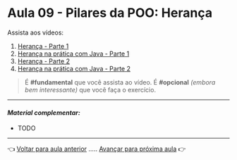 # Aula 09 - Pilares da POO: Herança

Assista aos vídeos: 

  1. [Herança - Parte 1](https://youtu.be/_PZldwo0vVo?t=34)
  1. [Herança na prática com Java - Parte 1](https://youtu.be/19IGAeoFKlU?t=33)
  1. [Herança - Parte 2](https://youtu.be/He887D2WGVw?t=33)
  1. [Herança na prática com Java - Parte 2](https://youtu.be/5pwV2WdD-_Y?t=34)

> É **#fundamental** que você assista ao vídeo. É **#opcional** _(embora bem interessante)_ que você faça o exercício.

---

#### _Material complementar:_

* TODO

---

👈 [Voltar para aula anterior](../aula08/aula.md) ..... [Avançar para próxima aula](../aula10/aula.md) 👉    